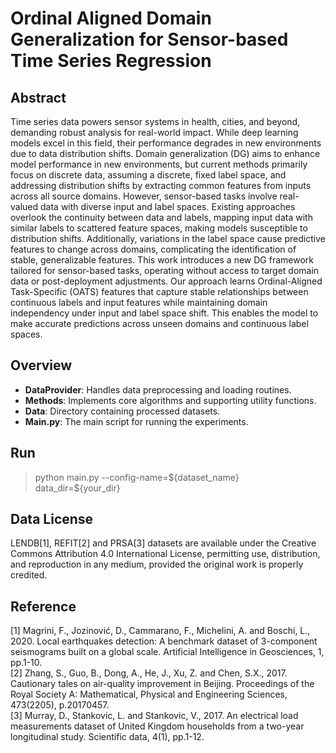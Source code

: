 # Ordinal Aligned Domain Generalization for Sensor-based Time Series Regression

## Abstract
Time series data powers sensor systems in health, cities, and beyond, demanding robust analysis for real-world impact. While deep learning models excel in this field, their performance degrades in new environments due to data distribution shifts. Domain generalization (DG) aims to enhance model performance in new environments, but current methods primarily focus on discrete data, assuming a discrete, fixed label space, and addressing distribution shifts by extracting common features from inputs across all source domains. However, sensor-based tasks involve real-valued data with diverse input and label spaces. Existing approaches overlook the continuity between data and labels, mapping input data with similar labels to scattered feature spaces, making models susceptible to distribution shifts. Additionally, variations in the label space cause predictive features to change across domains, complicating the identification of stable, generalizable features. 
This work introduces a new DG framework tailored for sensor-based tasks, operating without access to target domain data or post-deployment adjustments. 
Our approach learns Ordinal-Aligned Task-Specific (OATS) features that capture stable relationships between continuous labels and input features while maintaining domain independency under input and label space shift. 
This enables the model to make accurate predictions across unseen domains and continuous label spaces.

## Overview

- **DataProvider**: Handles data preprocessing and loading routines.
- **Methods**: Implements core algorithms and supporting utility functions.
- **Data**: Directory containing processed datasets.
- **Main.py**: The main script for running the experiments.

## Run
> python main.py --config-name=\$\{dataset\_name} data_dir=\$\{your\_dir\}

## Data License
LENDB[1], REFIT[2] and PRSA[3] datasets are available under the Creative Commons Attribution 4.0 International License, permitting use, distribution, and reproduction in any medium, provided the original work is properly credited.

## Reference
[1] Magrini, F., Jozinović, D., Cammarano, F., Michelini, A. and Boschi, L., 2020. Local earthquakes detection: A benchmark dataset of 3-component seismograms built on a global scale. Artificial Intelligence in Geosciences, 1, pp.1-10.  
[2] Zhang, S., Guo, B., Dong, A., He, J., Xu, Z. and Chen, S.X., 2017. Cautionary tales on air-quality improvement in Beijing. Proceedings of the Royal Society A: Mathematical, Physical and Engineering Sciences, 473(2205), p.20170457.  
[3] Murray, D., Stankovic, L. and Stankovic, V., 2017. An electrical load measurements dataset of United Kingdom households from a two-year longitudinal study. Scientific data, 4(1), pp.1-12.
